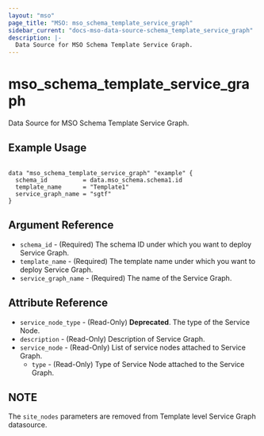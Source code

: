 ```yaml
---
layout: "mso"
page_title: "MSO: mso_schema_template_service_graph"
sidebar_current: "docs-mso-data-source-schema_template_service_graph"
description: |-
  Data Source for MSO Schema Template Service Graph.
---
```


# mso_schema_template_service_graph #

Data Source for MSO Schema Template Service Graph.

## Example Usage ##

```hcl

data "mso_schema_template_service_graph" "example" {
  schema_id          = data.mso_schema.schema1.id
  template_name      = "Template1"
  service_graph_name = "sgtf"
}

```

## Argument Reference ##

* `schema_id` - (Required) The schema ID under which you want to deploy Service Graph.
* `template_name` - (Required) The template name under which you want to deploy Service Graph.
* `service_graph_name` - (Required) The name of the Service Graph.

## Attribute Reference ##

* `service_node_type` - (Read-Only) **Deprecated**. The type of the Service Node.
* `description` - (Read-Only) Description of Service Graph.
* `service_node` - (Read-Only) List of service nodes attached to Service Graph.
    * `type` - (Read-Only) Type of Service Node attached to the Service Graph.

## NOTE ##
The `site_nodes` parameters are removed from Template level Service Graph datasource.